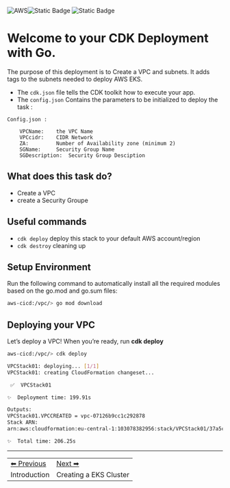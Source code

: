 ![AWS](https://img.shields.io/badge/AWS-%23FF9900.svg?style=for-the-badge&logo=amazon-aws&logoColor=white)![Static Badge](https://img.shields.io/badge/Go-v1.21-blue:) ![Static Badge](https://img.shields.io/badge/AWS_CDK-v2.96.2-blue:)


# Welcome to your CDK Deployment with Go.

The purpose of this deployment is to Create a VPC and subnets.
It adds tags to the subnets needed to deploy AWS EKS.


* The `cdk.json` file tells the CDK toolkit how to execute your app.
* The `config.json` Contains the parameters to be initialized to deploy the task :
```
Config.json :

	VPCName:	the VPC Name
	VPCcidr:	CIDR Network
	ZA:			Number of Availability zone (minimum 2)
	SGName:		Security Group Name
	SGDescription:	Security Group Desciption	        
```    

## What does this task do?

- Create a VPC
- create a Security Groupe

## Useful commands

 * `cdk deploy`      deploy this stack to your default AWS account/region
 * `cdk destroy`     cleaning up

 ## Setup Environment

Run the following command to automatically install all the required modules based on the go.mod and go.sum files:

```bash
aws-cicd:/vpc/> go mod download
``` 

## Deploying your VPC

Let’s deploy a VPC! When you’re ready, run **cdk deploy**

``` bash
aws-cicd:/vpc/> cdk deploy

VPCStack01: deploying... [1/1]
VPCStack01: creating CloudFormation changeset...

 ✅  VPCStack01

✨  Deployment time: 199.91s

Outputs:
VPCStack01.VPCCREATED = vpc-07126b9cc1c292878
Stack ARN:
arn:aws:cloudformation:eu-central-1:103078382956:stack/VPCStack01/37a5c9d0-78c0-11ee-86f1-02749d6c9b45

✨  Total time: 206.25s


``` 
-----
<table>
<tr style="border: 0px transparent">
	<td style="border: 0px transparent"> <a href="../README.md" title="Introduction">⬅ Previous</a></td><td style="border: 0px transparent"><a href="../eks/README.md" title="Creating a EKS Cluster">Next ➡</a></td>
</tr>
<tr style="border: 0px transparent">
<td style="border: 0px transparent">Introduction</td><td style="border: 0px transparent">Creating a EKS Cluster</td>
</tr>

</table>
